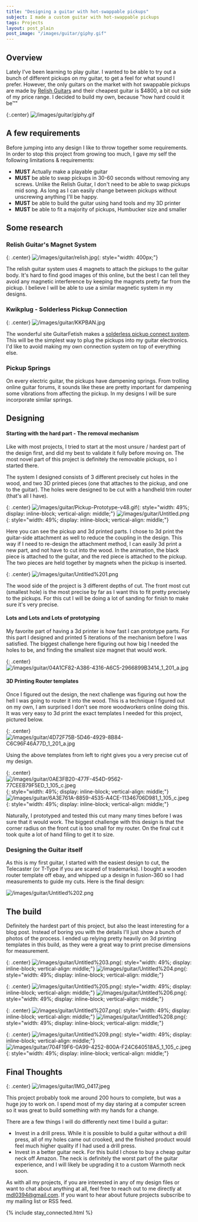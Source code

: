 ```yaml
---
title: "Designing a guitar with hot-swappable pickups"
subject: I made a custom guitar with hot-swappable pickups
tags: Projects
layout: post_plain
post_image: "/images/guitar/giphy.gif"
---
```


## Overview

Lately I've been learning to play guitar. I wanted to be able to try out a bunch of different pickups on my guitar, to get a feel for what sound I prefer. However, the only guitars on the market with hot swappable pickups are made by [Relish Guitars](https://relish.swiss/) and their cheapest guitar is $4800, a bit out side of my price range. I decided to build my own, because \"how hard could it be™\"

{:.center}
![/images/guitar/giphy.gif](/images/guitar/giphy.gif)

## A few requirements

Before jumping into any design I like to throw together some requirements. In order to stop this project from growing too much, I gave my self the following limitations & requirements:

- **MUST** Actually make a playable guitar
- **MUST** be able to swap pickups in 30-60 seconds without removing any screws. Unlike the Relish Guitar, I don't need to be able to swap pickups mid song. As long as I can easily change between pickups without unscrewing anything I'll be happy.
- **MUST** be able to build the guitar using hand tools and my 3D printer
- **MUST** be able to fit a majority of pickups, Humbucker size and smaller

## Some research

### Relish Guitar's Magnet System

{: .center}
![/images/guitar/relish.jpg](/images/guitar/relish.jpg){: style="width: 400px;"}

The relish guitar system uses 4 magnets to attach the pickups to the guitar body. It's hard to find good images of this online, but the best I can tell they avoid any magnetic interference by keeping the magnets pretty far from the pickup. I believe I will be able to use a similar magnetic system in my designs.

### Kwikplug - Solderless Pickup Connection

{: .center}
![/images/guitar/KKPBAN.jpg](/images/guitar/KKPBAN.jpg)

The wonderful site GuitarFetish makes a [solderless pickup connect system]([https://www.guitarfetish.com/Introducing-the-Kwikplug-Quick-Change-Pickup-System_c_636.html](https://www.guitarfetish.com/Introducing-the-Kwikplug-Quick-Change-Pickup-System_c_636.html)). This will be the simplest way to plug the pickups into my guitar electronics. I'd like to avoid making my own connection system on top of everything else.

### Pickup Springs

On every electric guitar, the pickups have dampening springs. From trolling online guitar forums, it sounds like these are pretty important for dampening some vibrations from affecting the pickup. In my designs I will be sure incorporate similar springs.

## Designing

#### Starting with the hard part - The removal mechanism

Like with most projects, I tried to start at the most unsure / hardest part of the design first, and did my best to validate it fully before moving on. The most novel part of this project is definitely the removable pickups, so I started there.

The system I designed consists of 3 different precisely cut holes in the wood, and two 3D printed pieces (one that attaches to the pickup, and one to the guitar). The holes were designed to be cut with a handheld trim router (that's all I have).

{: .center}
![/images/guitar/Pickup-Prototype-v48.gif](/images/guitar/Pickup-Prototype-v48.gif){: style="width: 49%; display: inline-block; vertical-align: middle;"}
![/images/guitar/Untitled.png](/images/guitar/Untitled.png){: style="width: 49%; display: inline-block; vertical-align: middle;"}

Here you can see the pickup and 3d printed parts. I chose to 3d print the guitar-side attachment as well to reduce the coupling in the design. This way if I need to re-design the attachment method, I can easily 3d print a new part, and not have to cut into the wood. In the animation, the black piece is attached to the guitar, and the red piece is attached to the pickup. The two pieces are held together by magnets when the pickup is inserted.

{: .center}
![/images/guitar/Untitled%201.png](/images/guitar/Untitled%201.png)

The wood side of the project is 3 different depths of cut. The front most cut (smallest hole) is the most precise by far as I want this to fit pretty precisely to the pickups. For this cut I will be doing a lot of sanding for finish to make sure it's very precise.

#### Lots and Lots and Lots of prototyping

My favorite part of having a 3d printer is how fast I can prototype parts. For this part I designed and printed 5 iterations of the mechanism before I was satisfied. The biggest challenge here figuring out how big I needed the holes to be, and finding the smallest size magnet that would work.

{: .center}
![/images/guitar/04A1CF82-A386-4316-A6C5-2966899B3414_1_201_a.jpg](/images/guitar/04A1CF82-A386-4316-A6C5-2966899B3414_1_201_a.jpg)

#### 3D Printing Router templates

Once I figured out the design, the next challenge was figuring out how the hell I was going to router it into the wood. This is a technique I figured out on my own, I am surprised I don't see more woodworkers online doing this. It was very easy to 3d print the exact templates I needed for this project, pictured below.

{: .center}
![/images/guitar/4D72F75B-5D46-4929-8B84-C6C96F46A77D_1_201_a.jpg](/images/guitar/4D72F75B-5D46-4929-8B84-C6C96F46A77D_1_201_a.jpg)

Using the above templates from left to right gives you a very precise cut of my design.

{: .center}
![/images/guitar/0AE3FB20-477F-454D-9562-77CEEB79F5ED_1_105_c.jpeg](/images/guitar/0AE3FB20-477F-454D-9562-77CEEB79F5ED_1_105_c.jpeg){: style="width: 49%; display: inline-block; vertical-align: middle;"}
![/images/guitar/6A3E761A-8859-4535-A4CE-11346706D981_1_105_c.jpeg](/images/guitar/6A3E761A-8859-4535-A4CE-11346706D981_1_105_c.jpeg){: style="width: 49%; display: inline-block; vertical-align: middle;"}

Naturally, I prototyped and tested this cut many many times before I was sure that it would work. The biggest challenge with this design is that the corner radius on the front cut is too small for my router. On the final cut it took quite a lot of hand filing to get it to size.

### Designing the Guitar itself

As this is my first guitar, I started with the easiest design to cut, the Telecaster (or T-Type if you are scared of trademarks). I bought a wooden router template off ebay, and whipped up a design in fusion-360 so I had measurements to guide my cuts. Here is the final design:

![/images/guitar/Untitled%202.png](/images/guitar/Untitled%202.png)

## The build

Definitely the hardest part of this project, but also the least interesting for a blog post. Instead of boring you with the details I'll just show a bunch of photos of the process. I ended up relying pretty heavily on 3d printing templates in this build, as they were a great way to print precise dimensions for measurement.

{: .center}
![/images/guitar/Untitled%203.png](/images/guitar/Untitled%203.png){: style="width: 49%; display: inline-block; vertical-align: middle;"}
![/images/guitar/Untitled%204.png](/images/guitar/Untitled%204.png){: style="width: 49%; display: inline-block; vertical-align: middle;"}

{: .center}
![/images/guitar/Untitled%205.png](/images/guitar/Untitled%205.png){: style="width: 49%; display: inline-block; vertical-align: middle;"}
![/images/guitar/Untitled%206.png](/images/guitar/Untitled%206.png){: style="width: 49%; display: inline-block; vertical-align: middle;"}

{: .center}
![/images/guitar/Untitled%207.png](/images/guitar/Untitled%207.png){: style="width: 49%; display: inline-block; vertical-align: middle;"}
![/images/guitar/Untitled%208.png](/images/guitar/Untitled%208.png){: style="width: 49%; display: inline-block; vertical-align: middle;"}

{: .center}
![/images/guitar/Untitled%209.png](/images/guitar/Untitled%209.png){: style="width: 49%; display: inline-block; vertical-align: middle;"}
![/images/guitar/704F19F6-0A99-4252-800A-F24C640518A5_1_105_c.jpeg](/images/guitar/704F19F6-0A99-4252-800A-F24C640518A5_1_105_c.jpeg){: style="width: 49%; display: inline-block; vertical-align: middle;"}

## Final Thoughts

{: .center}
![/images/guitar/IMG_0417.jpeg](/images/guitar/IMG_0417.jpeg)

This project probably took me around 200 hours to complete, but was a huge joy to work on. I spend most of my day staring at a computer screen so it was great to build something with my hands for a change.

There are a few things I will do differently next time I build a guitar:

- Invest in a drill press. While it is possible to build a guitar without a drill press, all of my holes came out crooked, and the finished product would feel much higher quality if I had used a drill press.
- Invest in a better guitar neck. For this build I chose to buy a cheap guitar neck off Amazon. The neck is definitely the worst part of the guitar experience, and I will likely be upgrading it to a custom Warmoth neck soon.

As with all my projects, if you are interested in any of my design files or want to chat about anything at all, feel free to reach out to me directly at mdl0394@gmail.com. If you want to hear about future projects subscribe to my mailing list or RSS feed.

{% include stay_connected.html %}
